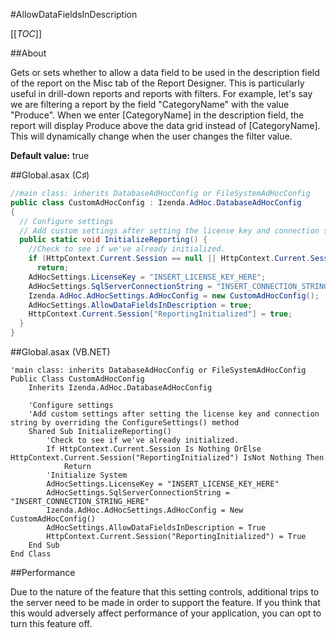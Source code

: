 #AllowDataFieldsInDescription

[[_TOC_]]

##About

Gets or sets whether to allow a data field to be used in the description field of the report on the Misc tab of the Report Designer. This is particularly useful in drill-down reports and reports with filters. For example, let's say we are filtering a report by the field "CategoryName" with the value "Produce". When we enter [CategoryName] in the description field, the report will display Produce above the data grid instead of [CategoryName]. This will dynamically change when the user changes the filter value.

**Default value:** true

##Global.asax (C♯)

```csharp
//main class: inherits DatabaseAdHocConfig or FileSystemAdHocConfig
public class CustomAdHocConfig : Izenda.AdHoc.DatabaseAdHocConfig
{
  // Configure settings
  // Add custom settings after setting the license key and connection string by overriding the ConfigureSettings() method
  public static void InitializeReporting() {
    //Check to see if we've already initialized.
    if (HttpContext.Current.Session == null || HttpContext.Current.Session["ReportingInitialized"] != null)
      return;
    AdHocSettings.LicenseKey = "INSERT_LICENSE_KEY_HERE";
    AdHocSettings.SqlServerConnectionString = "INSERT_CONNECTION_STRING_HERE";
    Izenda.AdHoc.AdHocSettings.AdHocConfig = new CustomAdHocConfig();
    AdHocSettings.AllowDataFieldsInDescription = true;
    HttpContext.Current.Session["ReportingInitialized"] = true;
  }
}
```

##Global.asax (VB.NET)

```visualbasic
'main class: inherits DatabaseAdHocConfig or FileSystemAdHocConfig
Public Class CustomAdHocConfig
    Inherits Izenda.AdHoc.DatabaseAdHocConfig

    'Configure settings
    'Add custom settings after setting the license key and connection string by overriding the ConfigureSettings() method
    Shared Sub InitializeReporting()
        'Check to see if we've already initialized.
        If HttpContext.Current.Session Is Nothing OrElse HttpContext.Current.Session("ReportingInitialized") IsNot Nothing Then
            Return
        'Initialize System
        AdHocSettings.LicenseKey = "INSERT_LICENSE_KEY_HERE"
        AdHocSettings.SqlServerConnectionString = "INSERT_CONNECTION_STRING_HERE"
        Izenda.AdHoc.AdHocSettings.AdHocConfig = New CustomAdHocConfig()
        AdHocSettings.AllowDataFieldsInDescription = True
        HttpContext.Current.Session("ReportingInitialized") = True
    End Sub
End Class
```

##Performance

Due to the nature of the feature that this setting controls, additional trips to the server need to be made in order to support the feature. If you think that this would adversely affect performance of your application, you can opt to turn this feature off.